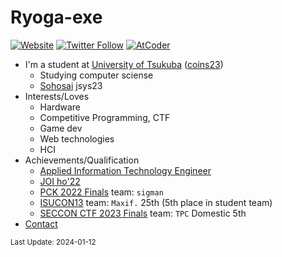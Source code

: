 # Ryoga-exe


[![Website](https://img.shields.io/website?label=ryoga.dev&style=for-the-badge&url=https%3A%2F%2Fryoga.dev)](https://ryoga.dev)
[![Twitter Follow](https://img.shields.io/badge/follow-%40Ryoga__exe-1DA1F2?logo=twitter&style=for-the-badge)](https://twitter.com/intent/follow?screen_name=Ryoga_exe)
[![AtCoder](https://img.shields.io/endpoint?url=https%3A%2F%2Fatcoder-badges.now.sh%2Fapi%2Fatcoder%2Fjson%2FRyoga_exe&style=for-the-badge)](https://atcoder.jp/users/Ryoga_exe)

- I'm a student at [University of Tsukuba](https://www.tsukuba.ac.jp/en/) ([coins23](https://www.coins.tsukuba.ac.jp/en/))
  - Studying computer sciense
  - [Sohosai](https://github.com/sohosai) jsys23
- Interests/Loves
  - Hardware
  - Competitive Programming, CTF
  - Game dev
  - Web technologies
  - HCI
- Achievements/Qualification
  - [Applied Information Technology Engineer](https://www.ipa.go.jp/shiken/kubun/list.html)
  - [JOI ho'22](https://www.ioi-jp.org/joi-2022)
  - [PCK 2022 Finals](https://pckoshien.u-aizu.ac.jp/final/2022final.html) team: `sigman`
  - [ISUCON13](https://isucon.net/archives/57993937.html) team: `Maxif.` 25th (5th place in student team)
  - [SECCON CTF 2023 Finals](https://ctf.seccon.jp/) team: `TPC` Domestic 5th 
- [Contact](https://github.com/Ryoga-exe/Life-public/issues)

<small>Last Update: 2024-01-12</small>
